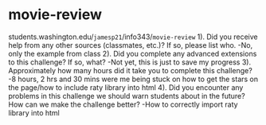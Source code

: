 # movie-review
students.washington.edu/<code>jamesp21</code>/info343/<code>movie-review</code>
1). Did you receive help from any other sources (classmates, etc.)? If so, please list who.
-No, only the example from class
2). Did you complete any advanced extensions to this challenge? If so, what?
-Not yet, this is just to save my progress
3). Approximately how many hours did it take you to complete this challenge?
-8 hours, 2 hrs and 30 mins were me being stuck on how to get the stars on the page/how to include raty library into html
4). Did you encounter any problems in this challenge we should warn students about in the future? How can we make the challenge better?
-How to correctly import raty library into html